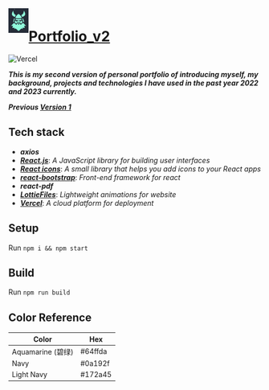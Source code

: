 

<img align="left" src="https://github.com/ZJW-92/portfolio_v2/blob/main/public/favicon.png" width="8%"/>

# [Portfolio_v2](https://zhijiewei.vercel.app/)

![Vercel](https://vercelbadge.vercel.app/api/ZJW-92/portfolio_v2)

_**This is my second version of personal portfolio of introducing myself, my background, projects and technologies I have used in the past year 2022 and 2023 currently.**_

_**Previous [Version 1](https://zhijiewei.netlify.app/)**_

## Tech stack 
- ***_axios_***
- ***_[React.js](https://reactjs.org/)_***: _A JavaScript library for building user interfaces_
- ***_[React icons](https://react-icons.github.io/react-icons/)_***: _A small library that helps you add icons to your React apps_
- [**_react-bootstrap_**](https://react-bootstrap.github.io/): _Front-end framework for react_
- ***_react-pdf_***
- [***LottieFiles***](https://lottiefiles.com/): _Lightweight animations for website_
- [***Vercel***](https://vercel.com/dashboard): _A cloud platform for deployment_

## Setup
Run `npm i && npm start`

## Build 
Run `npm run build`

## Color Reference 
|  Color | Hex  |  
|---  |  ---|
| Aquamarine (碧绿) | #64ffda  |  
| Navy  |  #0a192f |   
| Light Navy | #172a45  |   

